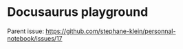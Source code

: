 # Docusaurus playground

Parent issue: https://github.com/stephane-klein/personnal-notebook/issues/17
